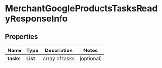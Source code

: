# MerchantGoogleProductsTasksReadyResponseInfo


## Properties

| Name | Type | Description | Notes |
|------------ | ------------- | ------------- | -------------|
**tasks** | **List<MerchantGoogleProductsTasksReadyTaskInfo>** | array of tasks |[optional]|